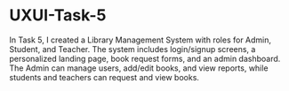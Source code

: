# UXUI-Task-5
In Task 5, I created a Library Management System with roles for Admin, Student, and Teacher. The system includes login/signup screens, a personalized landing page, book request forms, and an admin dashboard. The Admin can manage users, add/edit books, and view reports, while students and teachers can request and view books.
